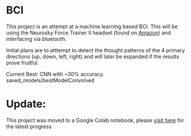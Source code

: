 # BCI

This project is an attempt at a machine learning based BCI. 
This will be using the Neurosky Force Trainer II headset (found on [Amazon](https://www.amazon.com/Science-Trainer-Brain-Sensing-Hologram-Electronic/dp/B00X5CCDYQ)) and interfacing via bluetooth.

Initial plans are to atttempt to detect the thought patterns of the 4 primary directions (up, down, left, right) and will later be expanded if the results prove fruitful.


Current Best: CNN with ~30% accuracy.
    saved_models/bestModelConvolved



# Update:
This project was moved to a Google Colab notebook, please [visit here](https://colab.research.google.com/drive/1xEcQu58leojH4AFMdBaRDkihvwdEmdDB?usp=sharing) for the latest progress
